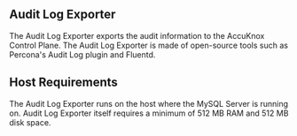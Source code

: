 ## Audit Log Exporter
The Audit Log Exporter exports the audit information to the AccuKnox Control Plane.
The Audit Log Exporter is made of open-source tools such as Percona's Audit Log plugin and Fluentd.

## Host Requirements
The Audit Log Exporter runs on the host where the MySQL Server is running on. Audit Log Exporter itself requires a minimum of 512 MB RAM and 512 MB disk space.

